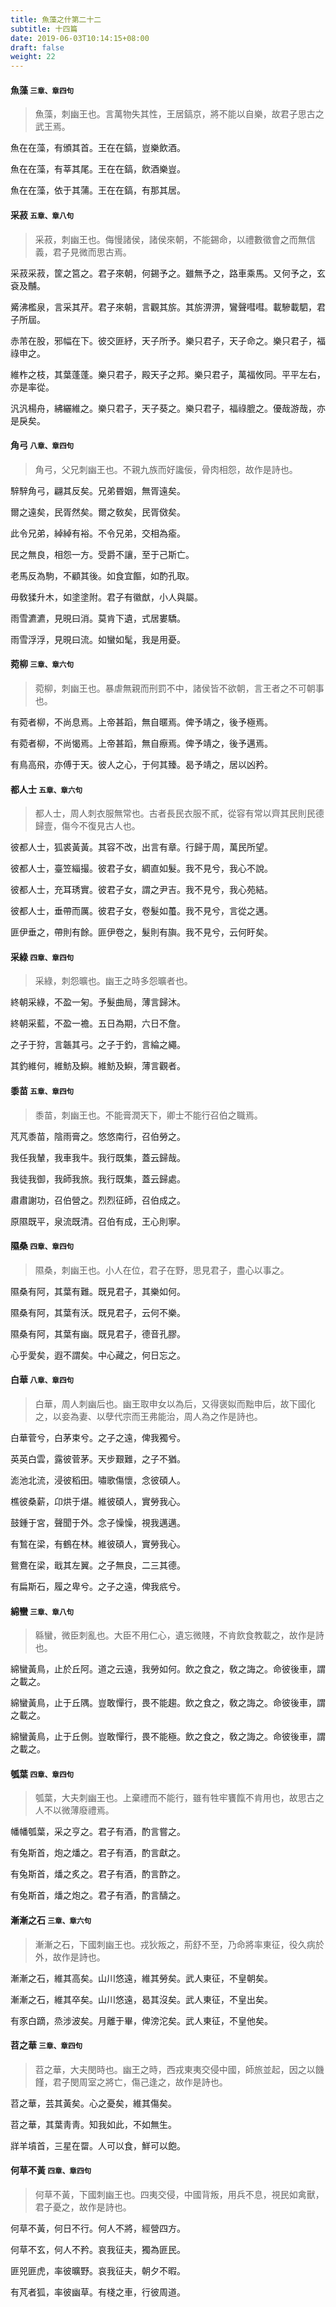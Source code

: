 ```yaml
---
title: 魚藻之什第二十二
subtitle: 十四篇
date: 2019-06-03T10:14:15+08:00
draft: false
weight: 22
---
```



<h4 id="22.1">魚藻 <small>三章、章四句</small></h4>

<blockquote>
  <p>魚藻，刺幽王也。言萬物失其性，王居鎬京，將不能以自樂，故君子思古之武王焉。</p>
</blockquote>

<p id="22.1.1">魚在在藻，有頒其首。王在在鎬，豈樂飲酒。</p>
<p id="22.1.2">魚在在藻，有莘其尾。王在在鎬，飲酒樂豈。</p>
<p id="22.1.3">魚在在藻，依于其蒲。王在在鎬，有那其居。</p>


<h4 id="22.2">采菽 <small>五章、章八句</small></h4>

<blockquote>
  <p>采菽，刺幽王也。侮慢諸侯，諸侯來朝，不能錫命，以禮數徵會之而無信義，君子見微而思古焉。</p>
</blockquote>

<p id="22.2.1">采菽采菽，筐之筥之。君子來朝，何錫予之。雖無予之，路車乘馬。又何予之，玄袞及黼。</p>
<p id="22.2.2">觱沸檻泉，言采其芹。君子來朝，言觀其旂。其旂淠淠，鸞聲嘒嘒。載驂載駟，君子所屆。</p>
<p id="22.2.3">赤芾在股，邪幅在下。彼交匪紓，天子所予。樂只君子，天子命之。樂只君子，福祿申之。</p>
<p id="22.2.4">維柞之枝，其葉蓬蓬。樂只君子，殿天子之邦。樂只君子，萬福攸同。平平左右，亦是率從。</p>
<p id="22.2.5">汎汎楊舟，紼纚維之。樂只君子，天子葵之。樂只君子，福祿膍之。優哉游哉，亦是戾矣。</p>


<h4 id="22.3">角弓 <small>八章、章四句</small></h4>

<blockquote>
  <p>角弓，父兄刺幽王也。不親九族而好讒佞，骨肉相怨，故作是詩也。</p>
</blockquote>

<p id="22.3.1">騂騂角弓，翩其反矣。兄弟昬姻，無胥遠矣。</p>
<p id="22.3.2">爾之遠矣，民胥然矣。爾之敎矣，民胥傚矣。</p>
<p id="22.3.3">此令兄弟，綽綽有裕。不令兄弟，交相為瘉。</p>
<p id="22.3.4">民之無良，相怨一方。受爵不讓，至于己斯亡。</p>
<p id="22.3.5">老馬反為駒，不顧其後。如食宜饇，如酌孔取。</p>
<p id="22.3.6">毋敎猱升木，如塗塗附。君子有徽猷，小人與屬。</p>
<p id="22.3.7">雨雪瀌瀌，見晛曰消。莫肯下遺，式居婁驕。</p>
<p id="22.3.8">雨雪浮浮，見晛曰流。如蠻如髦，我是用憂。</p>


<h4 id="22.4">菀柳 <small>三章、章六句</small></h4>

<blockquote>
  <p>菀柳，刺幽王也。暴虐無親而刑罰不中，諸侯皆不欲朝，言王者之不可朝事也。</p>
</blockquote>

<p id="22.4.1">有菀者柳，不尚息焉。上帝甚蹈，無自暱焉。俾予靖之，後予極焉。</p>
<p id="22.4.2">有菀者柳，不尚愒焉。上帝甚蹈，無自瘵焉。俾予靖之，後予邁焉。</p>
<p id="22.4.3">有鳥高飛，亦傅于天。彼人之心，于何其臻。曷予靖之，居以凶矜。</p>


<h4 id="22.5">都人士 <small>五章、章六句</small></h4>

<blockquote>
  <p>都人士，周人刺衣服無常也。古者長民衣服不貳，從容有常以齊其民則民德歸壹，傷今不復見古人也。</p>
</blockquote>

<p id="22.5.1">彼都人士，狐裘黃黃。其容不改，出言有章。行歸于周，萬民所望。</p>
<p id="22.5.2">彼都人士，臺笠緇撮。彼君子女，綢直如髮。我不見兮，我心不說。</p>
<p id="22.5.3">彼都人士，充耳琇實。彼君子女，謂之尹吉。我不見兮，我心苑結。</p>
<p id="22.5.4">彼都人士，垂帶而厲。彼君子女，卷髮如蠆。我不見兮，言從之邁。</p>
<p id="22.5.5">匪伊垂之，帶則有餘。匪伊卷之，髮則有旟。我不見兮，云何盱矣。</p>


<h4 id="22.6">采綠 <small>四章、章四句</small></h4>

<blockquote>
  <p>采綠，刺怨曠也。幽王之時多怨曠者也。</p>
</blockquote>

<p id="22.6.1">終朝采綠，不盈一匊。予髮曲局，薄言歸沐。</p>
<p id="22.6.2">終朝采藍，不盈一襜。五日為期，六日不詹。</p>
<p id="22.6.3">之子于狩，言韔其弓。之子于釣，言綸之繩。</p>
<p id="22.6.4">其釣維何，維魴及鱮。維魴及鱮，薄言觀者。</p>


<h4 id="22.7">黍苗 <small>五章、章四句</small></h4>

<blockquote>
  <p>黍苗，刺幽王也。不能膏潤天下，卿士不能行召伯之職焉。</p>
</blockquote>

<p id="22.7.1">芃芃黍苗，陰雨膏之。悠悠南行，召伯勞之。</p>
<p id="22.7.2">我任我輦，我車我牛。我行既集，蓋云歸哉。</p>
<p id="22.7.3">我徒我御，我師我旅。我行既集，蓋云歸處。</p>
<p id="22.7.4">肅肅謝功，召伯營之。烈烈征師，召伯成之。</p>
<p id="22.7.5">原隰既平，泉流既清。召伯有成，王心則寧。</p>


<h4 id="22.8">隰桑 <small>四章、章四句</small></h4>

<blockquote>
  <p>隰桑，刺幽王也。小人在位，君子在野，思見君子，盡心以事之。</p>
</blockquote>

<p id="22.8.1">隰桑有阿，其葉有難。既見君子，其樂如何。</p>
<p id="22.8.2">隰桑有阿，其葉有沃。既見君子，云何不樂。</p>
<p id="22.8.3">隰桑有阿，其葉有幽。既見君子，德音孔膠。</p>
<p id="22.8.4">心乎愛矣，遐不謂矣。中心藏之，何日忘之。</p>


<h4 id="22.9">白華 <small>八章、章四句</small></h4>

<blockquote>
  <p>白華，周人刺幽后也。幽王取申女以為后，又得褒姒而黜申后，故下國化之，以妾為妻、以孽代宗而王弗能治，周人為之作是詩也。</p>
</blockquote>

<p id="22.9.1">白華菅兮，白茅束兮。之子之遠，俾我獨兮。</p>
<p id="22.9.2">英英白雲，露彼菅茅。天步艱難，之子不猶。</p>
<p id="22.9.3">滮池北流，浸彼稻田。嘯歌傷懷，念彼碩人。</p>
<p id="22.9.4">樵彼桑薪，卬烘于煁。維彼碩人，實勞我心。</p>
<p id="22.9.5">鼓鍾于宮，聲聞于外。念子懆懆，視我邁邁。</p>
<p id="22.9.6">有鶖在梁，有鶴在林。維彼碩人，實勞我心。</p>
<p id="22.9.7">鴛鴦在梁，戢其左翼。之子無良，二三其德。</p>
<p id="22.9.8">有扁斯石，履之卑兮。之子之遠，俾我疧兮。</p>


<h4 id="22.10">綿蠻 <small>三章、章八句</small></h4>

<blockquote>
  <p>緜蠻，微臣刺亂也。大臣不用仁心，遺忘微賤，不肯飲食教載之，故作是詩也。</p>
</blockquote>

<p id="22.10.1">綿蠻黃鳥，止於丘阿。道之云遠，我勞如何。飲之食之，敎之誨之。命彼後車，謂之載之。</p>
<p id="22.10.2">綿蠻黃鳥，止于丘隅。豈敢憚行，畏不能趨。飲之食之，敎之誨之。命彼後車，謂之載之。</p>
<p id="22.10.3">綿蠻黃鳥，止于丘側。豈敢憚行，畏不能極。飲之食之，敎之誨之。命彼後車，謂之載之。</p>


<h4 id="22.11">瓠葉 <small>四章、章四句</small></h4>

<blockquote>
  <p>瓠葉，大夫刺幽王也。上棄禮而不能行，雖有牲牢饔餼不肯用也，故思古之人不以微薄廢禮焉。</p>
</blockquote>

<p id="22.11.1">幡幡瓠葉，采之亨之。君子有酒，酌言嘗之。</p>
<p id="22.11.2">有兔斯首，炮之燔之。君子有酒，酌言獻之。</p>
<p id="22.11.3">有兔斯首，燔之炙之。君子有酒，酌言酢之。</p>
<p id="22.11.4">有兔斯首，燔之炮之。君子有酒，酌言醻之。</p>


<h4 id="22.12">漸漸之石 <small>三章、章六句</small></h4>

<blockquote>
  <p>漸漸之石，下國刺幽王也。戎狄叛之，荊舒不至，乃命將率東征，役久病於外，故作是詩也。</p>
</blockquote>

<p id="22.12.1">漸漸之石，維其高矣。山川悠遠，維其勞矣。武人東征，不皇朝矣。</p>
<p id="22.12.2">漸漸之石，維其卒矣。山川悠遠，曷其沒矣。武人東征，不皇出矣。</p>
<p id="22.12.3">有豕白蹢，烝涉波矣。月離于畢，俾滂沱矣。武人東征，不皇他矣。</p>


<h4 id="22.13">苕之華 <small>三章、章四句</small></h4>

<blockquote>
  <p>苕之華，大夫閔時也。幽王之時，西戎東夷交侵中國，師旅並起，因之以饑饉，君子閔周室之將亡，傷己逢之，故作是詩也。</p>
</blockquote>

<p id="22.13.1">苕之華，芸其黃矣。心之憂矣，維其傷矣。</p>
<p id="22.13.2">苕之華，其葉靑靑。知我如此，不如無生。</p>
<p id="22.13.3">牂羊墳首，三星在罶。人可以食，鮮可以飽。</p>


<h4 id="22.14">何草不黃 <small>四章、章四句</small></h4>

<blockquote>
  <p>何草不黃，下國刺幽王也。四夷交侵，中國背叛，用兵不息，視民如禽獸，君子憂之，故作是詩也。</p>
</blockquote>

<p id="22.14.1">何草不黃，何日不行。何人不將，經營四方。</p>
<p id="22.14.2">何草不玄，何人不矜。哀我征夫，獨為匪民。</p>
<p id="22.14.3">匪兕匪虎，率彼曠野。哀我征夫，朝夕不暇。</p>
<p id="22.14.4">有芃者狐，率彼幽草。有棧之車，行彼周道。</p>
